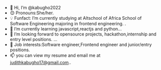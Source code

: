 - 👋 Hi, I’m @kabugho2022
- 😊 Pronouns:She/her.
- 💡 Funfact: I’m currently studying at Altschool of Africa School of Software Engineering majoring in frontend engineering. .
- 🌱 I’m currently learning javascript,reactjs and python...
- 💞️ I’m looking forward to opensource projects, hackathon,internship and entry level positions. ...
- 💼 Job interests:Software engineer,Frontend engineer and junior/entry positions.
- 📫 you can view my resume and email me at judithkabugho17@gmail.com..

<!---
kabugho2022/kabugho2022 is a ✨ special ✨ repository because its `README.md` (this file) appears on your GitHub profile.
You can click the Preview link to take a look at your changes.
--->
